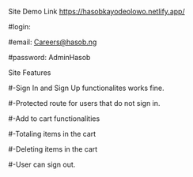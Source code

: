 Site Demo Link https://hasobkayodeolowo.netlify.app/

#login: 

#email: Careers@hasob.ng

#password: AdminHasob


Site Features

#-Sign In and Sign Up functionalites works fine.

#-Protected route for users that do not sign in.

#-Add to cart functionalities

#-Totaling items in the cart

#-Deleting items in the cart

#-User can sign out.

